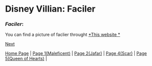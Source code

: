 # **Disney Villian: Faciler**

### *Faciler*:
You can find a picture of faclier throught [*This website *](https://static.wikia.nocookie.net/villains/images/8/85/Facilier_poster.jpg/revision/latest?cb=20180101211228)

[Next](markdown_page_4.md)

[Home Page](README.md) |
[Page 1(Maleficent)](markdown_page_1.md) | 
[Page 2(Jafar)](markdown_page_2.md) | 
[Page 4(Scar)](markdown_page_4.md)  | 
[Page 5(Queen of Hearts)](markdown_page_5.md) |
